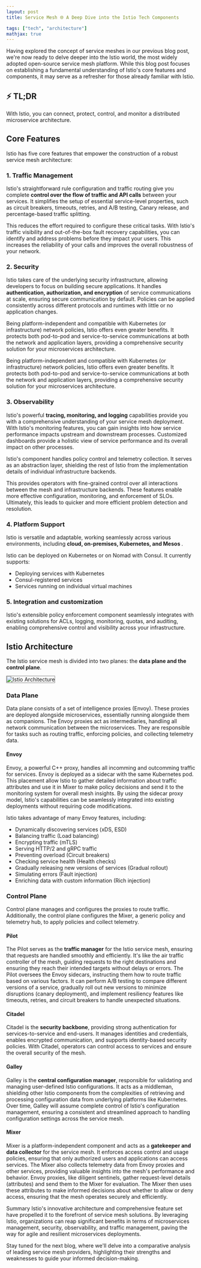 ```yaml
---
layout: post
title: Service Mesh 🌐 A Deep Dive into the Istio Tech Components

tags: ["tech", "architecture"]
mathjax: true
---
```

Having explored the concept of service meshes in our previous blog post, we're now ready to delve deeper into the Istio world, the most widely adopted open-source service mesh platform. While this blog post focuses on establishing a fundamental understanding of Istio's core features and components, it may serve as a refresher for those already familiar with Istio.

## ⚡ TL;DR
With Istio, you can connect, protect, control, and monitor a distributed microservice architecture.

## Core Features
Istio has five core features that empower the construction of a robust service mesh architecture:

### 1. Traffic Management
Istio's straightforward rule configuration and traffic routing give you complete <b>control over the flow of traffic and API calls</b> between your services. It simplifies the setup of essential service-level properties, such as circuit breakers, timeouts, retries, and A/B testing, Canary release, and percentage-based traffic splitting.

This reduces the effort required to configure these critical tasks. With Istio's traffic visibility and out-of-the-box fault recovery capabilities, you can identify and address problems before they impact your users. This increases the reliability of your calls and improves the overall robustness of your network.

### 2. Security
Istio takes care of the underlying security infrastructure, allowing developers to focus on building secure applications. It handles <b>authentication, authorization, and encryption</b> of service communications at scale, ensuring secure communication by default. Policies can be applied consistently across different protocols and runtimes with little or no application changes.

Being platform-independent and compatible with Kubernetes (or infrastructure) network policies, Istio offers even greater benefits. It protects both pod-to-pod and service-to-service communications at both the network and application layers, providing a comprehensive security solution for your microservices architecture.

Being platform-independent and compatible with Kubernetes (or infrastructure) network policies, Istio offers even greater benefits. It protects both pod-to-pod and service-to-service communications at both the network and application layers, providing a comprehensive security solution for your microservices architecture.  

### 3. Observability
Istio's powerful <b>tracing, monitoring, and logging</b> capabilities provide you with a comprehensive understanding of your service mesh deployment. With Istio's monitoring features, you can gain insights into how service performance impacts upstream and downstream processes. Customized dashboards provide a holistic view of service performance and its overall impact on other processes.

Istio's component handles policy control and telemetry collection. It serves as an abstraction layer, shielding the rest of Istio from the implementation details of individual infrastructure backends. 

This provides operators with fine-grained control over all interactions between the mesh and infrastructure backends. These features enable more effective configuration, monitoring, and enforcement of SLOs. Ultimately, this leads to quicker and more efficient problem detection and resolution.

### 4. Platform Support
Istio is versatile and adaptable, working seamlessly across various environments, including <b>cloud, on-premises, Kubernetes, and Mesos </b>.

Istio can be deployed on Kubernetes or on Nomad with Consul. It currently supports:
- Deploying services with Kubernetes
- Consul-registered services
- Services running on individual virtual machines

### 5. Integration and customization
Istio's extensible policy enforcement component seamlessly integrates with existing solutions for ACLs, logging, monitoring, quotas, and auditing, enabling comprehensive control and visibility across your infrastructure.

## Istio Architecture
The Istio service mesh is divided into two planes: the <b>data plane and the control plane</b>.

<img src="/images/post-20231108/istio-architecture.png" alt="Istio Architecture" style="border: 1px solid gray;">

### Data Plane
Data plane consists of a set of intelligence proxies (Envoy). These proxies are deployed alongside microservices, essentially running alongside them as companions. The Envoy proxies act as intermediaries, handling all network communication between the microservices. They are responsible for tasks such as routing traffic, enforcing policies, and collecting telemetry data.

#### Envoy
Envoy, a powerful C++ proxy, handles all incomming and outcomming traffic for services. Envoy is deployed as a sidecar with the same Kubernetes pod. This placement allow Istio to gather detailed information about traffic attributes and use it in Mixer to make policy decisions and send it to the monitoring system for overall mesh insights. By using the sidecar proxy model, Istio's capabilities can be seamlessly integrated into existing deployments without requiring code modifications.

Istio takes advantage of many Envoy features, including:

- Dynamically discovering services (xDS, ESD)
- Balancing traffic (Load balancing)
- Encrypting traffic (mTLS)
- Serving HTTP/2 and gRPC traffic
- Preventing overload (Circuit breakers)
- Checking service health (Health checks)
- Gradually releasing new versions of services (Gradual rollout)
- Simulating errors (Fault injection)
- Enriching data with custom information (Rich injection)

### Control Plane
Control plane manages and configures the proxies to route traffic. Additionally, the control plane configures the Mixer, a generic policy and telemetry hub, to apply policies and collect telemetry.

#### Pilot
The Pilot serves as the <b>traffic manager</b> for the Istio service mesh, ensuring that requests are handled smoothly and efficiently. It's like the air traffic controller of the mesh, guiding requests to the right destinations and ensuring they reach their intended targets without delays or errors. The Pilot oversees the Envoy sidecars, instructing them how to route traffic based on various factors. It can perform A/B testing to compare different versions of a service, gradually roll out new versions to minimize disruptions (canary deployment), and implement resiliency features like timeouts, retries, and circuit breakers to handle unexpected situations.

#### Citadel
Citadel is the <b>security backbone</b>, providing strong authentication for services-to-service and end-users. It manages identities and credentials, enables encrypted communication, and supports identity-based security policies. With Citadel, operators can control access to services and ensure the overall security of the mesh.

#### Galley
Galley is the <b>central configuration manager</b>, responsible for validating and managing user-defined Istio configurations. It acts as a middleman, shielding other Istio components from the complexities of retrieving and processing configuration data from underlying platforms like Kubernetes. Over time, Galley will assume complete control of Istio's configuration management, ensuring a consistent and streamlined approach to handling configuration settings across the service mesh.

#### Mixer
Mixer is a platform-independent component and acts as a <b>gatekeeper and data collector</b> for the service mesh. It enforces access control and usage policies, ensuring that only authorized users and applications can access services. The Mixer also collects telemetry data from Envoy proxies and other services, providing valuable insights into the mesh's performance and behavior. Envoy proxies, like diligent sentinels, gather request-level details (attributes) and send them to the Mixer for evaluation. The Mixer then uses these attributes to make informed decisions about whether to allow or deny access, ensuring that the mesh operates securely and efficiently.

Summary
Istio's innovative architecture and comprehensive feature set have propelled it to the forefront of service mesh solutions. By leveraging Istio, organizations can reap significant benefits in terms of microservices management, security, observability, and traffic management, paving the way for agile and resilient microservices deployments.

Stay tuned for the next blog, where we'll delve into a comparative analysis of leading service mesh providers, highlighting their strengths and weaknesses to guide your informed decision-making.
